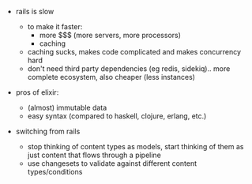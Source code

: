 - rails is slow
  - to make it faster:
    - more $$$ (more servers, more processors)
    - caching
  - caching sucks, makes code complicated and makes concurrency hard
  - don't need third party dependencies (eg redis, sidekiq).. more complete ecosystem, also cheaper (less instances)

- pros of elixir:
  - (almost) immutable data
  - easy syntax (compared to haskell, clojure, erlang, etc.)

- switching from rails
  - stop thinking of content types as models, start thinking of them as just content that flows through a pipeline
  - use changesets to validate against different content types/conditions

